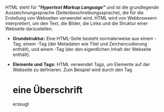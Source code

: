 
HTML steht für ***"Hypertext Markup Language"*** und ist die grundlegende Auszeichnungssprache (Seitenbeschreibungssprache), die für die Erstellung von Webseiten verwendet wird. HTML wird von Webbrowsern interpretiert, um den Text, die Bilder, die Links und die Struktur einer Webseite darzustellen.

 - **Grundstruktur:**
		 Eine HTML-Seite besteht normalerweise aus einem <html>-Tag, einem <head>-Tag (der Metadaten wie Titel und Zeichencodierung enthält), und einem <body>-Tag (der den eigentlichen Inhalt der Webseite enthält).

 - **Elemente und Tags:**
		 HTML verwendet Tags, um Elemente auf der Webseite zu definieren. Zum Beispiel wird durch den Tag <h1>eine Überschrift</h1> erzeugt
